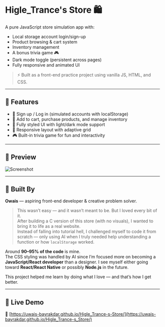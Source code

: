 # Higle_Trance's Store 🛍️

A pure JavaScript store simulation app with:

- Local storage account login/sign-up
- Product browsing & cart system
- Inventory management
- A bonus trivia game 🎮
- Dark mode toggle (persistent across pages)
- Fully responsive and animated UI

> ⚡ Built as a front-end practice project using vanilla JS, HTML, and CSS.

---

## 🔧 Features

- 🔐 Sign up / Log in (simulated accounts with localStorage)
- 🛒 Add to cart, purchase products, and manage inventory
- 🎨 Fully styled UI with light/dark mode support
- 📱 Responsive layout with adaptive grid
- 🎮 Built-in trivia game for fun and interactivity

---

## 📸 Preview

![Screenshot](link-to-screenshot)

---

## 🧠 Built By

**Owais** — aspiring front-end developer & creative problem solver.

> This wasn’t easy — and it wasn’t meant to be. But I loved every bit of it.  
After building a C version of this store (with no visuals), I wanted to bring it to life as a real website.  
Instead of falling into tutorial hell, I challenged myself to code it from scratch — only using AI when I truly needed help understanding a function or how `localStorage` worked.  

Around **90–95% of the code** is mine.  
The CSS styling was handled by AI since I’m focused more on becoming a **JavaScript/React developer** than a designer. I see myself either going toward **React/React Native** or possibly **Node.js** in the future.

This project helped me learn by doing what I love — and that’s how I get better.

---

## 🚀 Live Demo

🔗 [https://uwais-bayrakdar.github.io/Higle_Trance-s-Store/](https://uwais-bayrakdar.github.io/Higle_Trance-s_Store/)
